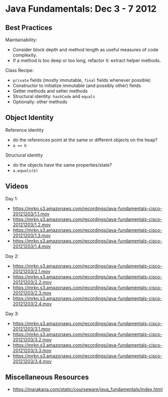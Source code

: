 Java Fundamentals: Dec 3 - 7 2012
=================================

Best Practices
--------------

Maintainability:

  * Consider block depth and method length as useful measures of code complexity.
  * If a method is too deep or too long, refactor it: extract helper methods.

Class Recipe:

  * `private` fields (mostly immutable, `final` fields whenever possible)
  * Constructor to initialize immutable (and possibly other) fields
  * Getter methods and setter methods
  * Structural identity: `hashCode` and `equals`
  * Optionally: other methods

Object Identity
---------------

Reference identity

  * do the references point at the same or different objects on the heap?
  * `a == b`

Structural identity

  * do the objects have the same properties/state?
  * `a.equals(b)`

Videos
------

Day 1:

  * https://mrkn.s3.amazonaws.com/recordings/java-fundamentals-cisco-20121203/1.1.mov
  * https://mrkn.s3.amazonaws.com/recordings/java-fundamentals-cisco-20121203/1.2.mov
  * https://mrkn.s3.amazonaws.com/recordings/java-fundamentals-cisco-20121203/1.3.mov
  * https://mrkn.s3.amazonaws.com/recordings/java-fundamentals-cisco-20121203/1.4.mov

Day 2:

  * https://mrkn.s3.amazonaws.com/recordings/java-fundamentals-cisco-20121203/2.1.mov
  * https://mrkn.s3.amazonaws.com/recordings/java-fundamentals-cisco-20121203/2.2.mov
  * https://mrkn.s3.amazonaws.com/recordings/java-fundamentals-cisco-20121203/2.3.mov
  * https://mrkn.s3.amazonaws.com/recordings/java-fundamentals-cisco-20121203/2.4.mov

Day 3:

  * https://mrkn.s3.amazonaws.com/recordings/java-fundamentals-cisco-20121203/3.1.mov
  * https://mrkn.s3.amazonaws.com/recordings/java-fundamentals-cisco-20121203/3.2.mov
  * https://mrkn.s3.amazonaws.com/recordings/java-fundamentals-cisco-20121203/3.3.mov
  * https://mrkn.s3.amazonaws.com/recordings/java-fundamentals-cisco-20121203/3.4.mov

Miscellaneous Resources
-----------------------

  * https://marakana.com/static/courseware/java_fundamentals/index.html